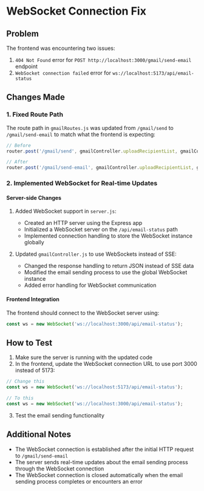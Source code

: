 # WebSocket Connection Fix

## Problem

The frontend was encountering two issues:

1. `404 Not Found` error for `POST http://localhost:3000/gmail/send-email` endpoint
2. `WebSocket connection failed` error for `ws://localhost:5173/api/email-status`

## Changes Made

### 1. Fixed Route Path

The route path in `gmailRoutes.js` was updated from `/gmail/send` to `/gmail/send-email` to match what the frontend is expecting:

```javascript
// Before
router.post('/gmail/send', gmailController.uploadRecipientList, gmailController.sendEmail);

// After
router.post('/gmail/send-email', gmailController.uploadRecipientList, gmailController.sendEmail);
```

### 2. Implemented WebSocket for Real-time Updates

#### Server-side Changes

1. Added WebSocket support in `server.js`:
   - Created an HTTP server using the Express app
   - Initialized a WebSocket server on the `/api/email-status` path
   - Implemented connection handling to store the WebSocket instance globally

2. Updated `gmailController.js` to use WebSockets instead of SSE:
   - Changed the response handling to return JSON instead of SSE data
   - Modified the email sending process to use the global WebSocket instance
   - Added error handling for WebSocket communication

#### Frontend Integration

The frontend should connect to the WebSocket server using:

```javascript
const ws = new WebSocket('ws://localhost:3000/api/email-status');
```

## How to Test

1. Make sure the server is running with the updated code
2. In the frontend, update the WebSocket connection URL to use port 3000 instead of 5173:

```javascript
// Change this
const ws = new WebSocket('ws://localhost:5173/api/email-status');

// To this
const ws = new WebSocket('ws://localhost:3000/api/email-status');
```

3. Test the email sending functionality

## Additional Notes

- The WebSocket connection is established after the initial HTTP request to `/gmail/send-email`
- The server sends real-time updates about the email sending process through the WebSocket connection
- The WebSocket connection is closed automatically when the email sending process completes or encounters an error